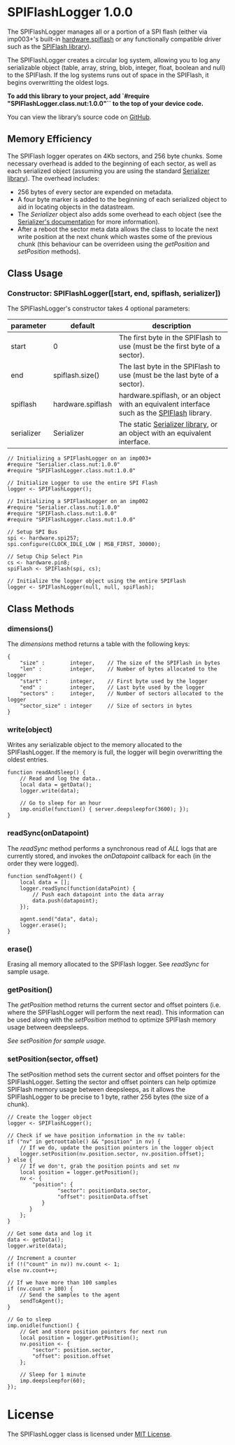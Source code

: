 # SPIFlashLogger 1.0.0

The SPIFlashLogger manages all or a portion of a SPI flash (either via imp003+'s built-in [hardware.spiflash](https://electricimp.com/docs/api/hardware/spiflash) or any functionally compatible driver such as the [SPIFlash library](https://github.com/electricimp/spiflash)).

The SPIFlashLogger creates a circular log system, allowing you to log any serializable object (table, array, string, blob, integer, float, boolean and null) to the SPIFlash. If the log systems runs out of space in the SPIFlash, it begins overwritting the oldest logs.

**To add this library to your project, add `#require "SPIFlashLogger.class.nut:1.0.0"`` to the top of your device code.**

You can view the library’s source code on [GitHub](https://github.com/electricimp/spiflashlogger/tree/v1.0.0).

## Memory Efficiency
The SPIFlash logger operates on 4Kb sectors, and 256 byte chunks. Some necessary overhead is added to the beginning of each sector, as well as each serialized object (assuming you are using the standard [Serializer library](http://github.com/electricimp/serializer)). The overhead includes:

- 256 bytes of every sector are expended on metadata.
- A four byte marker is added to the beginning of each serialized object to aid in locating objects in the datastream.
- The *Serializer* object also adds some overhead to each object (see the [Serializer's documentation](https://github.com/electricimp/serializer/tree/master/README.md) for more information).
- After a reboot the sector meta data allows the class to locate the next write position at the next chunk which wastes some of the previous chunk (this behaviour can be overrideen using the *getPosition* and *setPosition* methods).

## Class Usage

### Constructor: SPIFlashLogger([start, end, spiflash, serializer])

The SPIFlashLogger's constructor takes 4 optional parameters:

| parameter  | default           | description |
| ---------- | ----------------- | ----------- |
| start      | 0                 | The first byte in the SPIFlash to use (must be the first byte of a sector). |
| end        | spiflash.size()   | The last byte in the SPIFlash to use (must be the last byte of a sector). |
| spiflash   | hardware.spiflash | hardware.spiflash, or an object with an equivalent interface such as the [SPIFlash](https://github.com/electricimp/spiflash) library. |
| serializer | Serializer        | The static [Serializer library](https://github.com/electricimp/serializer), or an object with an equivalent interface. |

```squirrel
// Initializing a SPIFlashLogger on an imp003+
#require "Serialier.class.nut:1.0.0"
#require "SPIFlashLogger.class.nut:1.0.0"

// Initialize Logger to use the entire SPI Flash
logger <- SPIFlashLogger();
```

```squirrel
// Initializing a SPIFlashLogger on an imp002
#require "Serialier.class.nut:1.0.0"
#require "SPIFlash.class.nut:1.0.0"
#require "SPIFlashLogger.class.nut:1.0.0"

// Setup SPI Bus
spi <- hardware.spi257;
spi.configure(CLOCK_IDLE_LOW | MSB_FIRST, 30000);

// Setup Chip Select Pin
cs <- hardware.pin8;
spiFlash <- SPIFlash(spi, cs);

// Initialize the logger object using the entire SPIFlash
logger <- SPIFlashLogger(null, null, spiFlash);
```

## Class Methods

### dimensions()
The *dimensions* method returns a table with the following keys:

```squirrel
{
    "size" :        integer,    // The size of the SPIFlash in bytes
    "len" :         integer,    // Number of bytes allocated to the logger
    "start" :       integer,    // First byte used by the logger
    "end" :         integer,    // Last byte used by the logger
    "sectors" :     integer,    // Number of sectors allocated to the logger
    "sector_size" : integer     // Size of sectors in bytes
}
```

### write(object)

Writes any serializable object to the memory allocated to the SPIFlashLogger. If the memory is full, the logger will begin overwritting the oldest entries.

```squirrel
function readAndSleep() {
    // Read and log the data..
    local data = getData();
    logger.write(data);

    // Go to sleep for an hour
    imp.onidle(function() { server.deepsleepfor(3600); });
}
```

### readSync(onDatapoint)

The *readSync* method performs a synchronous read of *ALL* logs that are currently stored, and invokes the *onDatapoint* callback for each (in the order they were logged).

```squirrel
function sendToAgent() {
    local data = [];
    logger.readSync(function(dataPoint) {
        // Push each datapoint into the data array
        data.push(datapoint);
    });

    agent.send("data", data);
    logger.erase();
}
```

### erase()

Erasing all memory allocated to the SPIFlash logger. See *readSync* for sample usage.

### getPosition()

The *getPosition* method returns the current sector and offset pointers (i.e. where the SPIFlashLogger will perform the next read). This information can be used along with the *setPosition* method to optimize SPIFlash memory usage between deepsleeps.

*See setPosition for sample usage.*

### setPosition(sector, offset)

The setPosition method sets the current sector and offset pointers for the SPIFlashLogger. Setting the sector and offset pointers can help optimize SPIFlash memory usage between deepsleeps, as it allows the SPIFlashLogger to be precise to 1 byte, rather 256 bytes (the size of a chunk).

```squirrel
// Create the logger object
logger <- SPIFlashLogger();

// Check if we have position information in the nv table:
if ("nv" in getroottable() && "position" in nv) {
    // If we do, update the position pointers in the logger object
    logger.setPosition(nv.position.sector, nv.position.offset);
} else {
    // If we don't, grab the position points and set nv
    local position = logger.getPosition();
    nv <- {
        "position": {
                "sector": positionData.sector,
                "offset": positionData.offset
           }
       }
    };
}

// Get some data and log it
data <- getData();
logger.write(data);

// Increment a counter
if (!("count" in nv)) nv.count <- 1;
else nv.count++;

// If we have more than 100 samples
if (nv.count > 100) {
    // Send the samples to the agent
    sendToAgent();
}

// Go to sleep
imp.onidle(function() {
    // Get and store position pointers for next run
    local position = logger.getPosition();
    nv.position <- {
        "sector": position.sector,
        "offset": position.offset
    };

    // Sleep for 1 minute
    imp.deepsleepfor(60);
});
```

# License

The SPIFlashLogger class is licensed under [MIT License](https://github.com/electricimp/spiflashlogger/tree/master/LICENSE).
